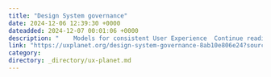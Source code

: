 ```yaml
---
title: "Design System governance"
date: 2024-12-06 12:39:30 +0000
dateadded: 2024-12-07 00:01:06 +0000
description: "    Models for consistent User Experience  Continue reading on UX Planet »  "
link: "https://uxplanet.org/design-system-governance-8ab10e806e24?source=rss----819cc2aaeee0---4"
category:
directory: _directory/ux-planet.md
---
```

